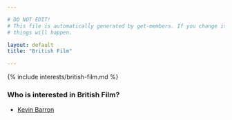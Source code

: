 ```yaml
---

# DO NOT EDIT!
# This file is automatically generated by get-members. If you change it, bad
# things will happen.

layout: default
title: "British Film"

---
```


{% include interests/british-film.md %}

### Who is interested in British Film?


* [Kevin Barron](../members/kevin-barron.html)
